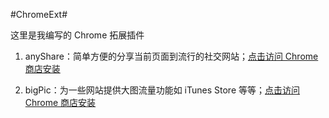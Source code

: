 #ChromeExt#

这里是我编写的 Chrome 拓展插件

1. anyShare：简单方便的分享当前页面到流行的社交网站；[点击访问 Chrome 商店安装](https://chrome.google.com/webstore/detail/anyshare/kblmbefkfbimlifaddimbjgejgmcdakc)

2. bigPic：为一些网站提供大图流量功能如 iTunes Store 等等；[点击访问 Chrome 商店安装](https://chrome.google.com/webstore/detail/bigpic/obabieedojfjomipgdjlldcclhdpjiol)
